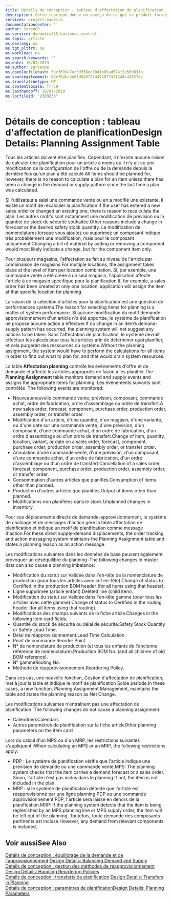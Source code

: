 ```yaml
---
title: Détails de conception - tableau d'affectation de planification | Microsoft Docs
description: Cette rubrique donne un aperçu de ce qui se produit lorsque vous modifiez la planification d'un article.
services: project-madeira
documentationcenter: ''
author: SorenGP
ms.service: dynamics365-business-central
ms.topic: article
ms.devlang: na
ms.tgt_pltfrm: na
ms.workload: na
ms.search.keywords: ''
ms.date: 10/01/2019
ms.author: sgroespe
ms.openlocfilehash: 3bc3699e7ec5d356ed1bd1b85ad574f2e50d831b
ms.sourcegitcommit: 02e704bc3e01d62072144919774f1244c42827e4
ms.translationtype: HT
ms.contentlocale: fr-CH
ms.lasthandoff: 10/01/2019
ms.locfileid: "2303235"
---
```

# <a name="design-details-planning-assignment-table"></a><span data-ttu-id="9f248-103">Détails de conception : tableau d'affectation de planification</span><span class="sxs-lookup"><span data-stu-id="9f248-103">Design Details: Planning Assignment Table</span></span>
<span data-ttu-id="9f248-104">Tous les articles doivent être planifiés. Cependant, il n'existe aucune raison de calculer une planification pour un article à moins qu'il n'y ait eu une modification de la configuration de l'offre ou de la demande depuis la dernière fois qu'un plan a été calculé.</span><span class="sxs-lookup"><span data-stu-id="9f248-104">All items should be planned for, however, there is no reason to calculate a plan for an item unless there has been a change in the demand or supply pattern since the last time a plan was calculated.</span></span>  

<span data-ttu-id="9f248-105">Si l'utilisateur a saisi une commande vente ou en a modifié une existante, il existe un motif de recalculer la planification.</span><span class="sxs-lookup"><span data-stu-id="9f248-105">If the user has entered a new sales order or changed an existing one, there is reason to recalculate the plan.</span></span> <span data-ttu-id="9f248-106">Les autres motifs sont notamment une modification de prévision ou la quantité de stock de sécurité souhaitée.</span><span class="sxs-lookup"><span data-stu-id="9f248-106">Other reasons include a change in forecast or the desired safety stock quantity.</span></span> <span data-ttu-id="9f248-107">La modification de nomenclatures lorsque vous ajoutez ou supprimez un composant indique très probablement une modification, mais pour le composant uniquement.</span><span class="sxs-lookup"><span data-stu-id="9f248-107">Changing a bill of material by adding or removing a component would most likely indicate a change, but for the component item only.</span></span>  

<span data-ttu-id="9f248-108">Pour plusieurs magasins, l'affectation se fait au niveau de l'article par combinaison de magasins.</span><span class="sxs-lookup"><span data-stu-id="9f248-108">For multiple locations, the assignment takes place at the level of item per location combination.</span></span> <span data-ttu-id="9f248-109">Si, par exemple, une commande vente a été créée à un seul magasin, l'application affecte l'article à ce magasin spécifique pour la planification.</span><span class="sxs-lookup"><span data-stu-id="9f248-109">If, for example, a sales order has been created at only one location, application will assign the item at that specific location for planning.</span></span>  

<span data-ttu-id="9f248-110">La raison de la sélection d'articles pour la planification est une question de performances système.</span><span class="sxs-lookup"><span data-stu-id="9f248-110">The reason for selecting items for planning is a matter of system performance.</span></span> <span data-ttu-id="9f248-111">Si aucune modification du motif demande-approvisionnement d'un article n'a été apportée, le système de planification ne propose aucune action à effectuer.</span><span class="sxs-lookup"><span data-stu-id="9f248-111">If no change in an item’s demand-supply pattern has occurred, the planning system will not suggest any actions to be taken.</span></span> <span data-ttu-id="9f248-112">Sans l'affectation de planification, le système devrait effectuer les calculs pour tous les articles afin de déterminer quoi planifier, et cela purgerait des ressources du système.</span><span class="sxs-lookup"><span data-stu-id="9f248-112">Without the planning assignment, the system would have to perform the calculations for all items in order to find out what to plan for, and that would drain system resources.</span></span>  

<span data-ttu-id="9f248-113">La table **Affectation planning** contrôle les événements d'offre et de demande et affecte les articles appropriés de façon à les planifier.</span><span class="sxs-lookup"><span data-stu-id="9f248-113">The **Planning Assignment** table monitors demand and supply events and assigns the appropriate items for planning.</span></span> <span data-ttu-id="9f248-114">Les événements suivants sont contrôlés :</span><span class="sxs-lookup"><span data-stu-id="9f248-114">The following events are monitored:</span></span>  

* <span data-ttu-id="9f248-115">Nouveau/nouvelle commande vente, prévision, composant, commande achat, ordre de fabrication, ordre d'assemblage ou ordre de transfert.</span><span class="sxs-lookup"><span data-stu-id="9f248-115">A new sales order, forecast, component, purchase order, production order, assembly order, or transfer order.</span></span>  
* <span data-ttu-id="9f248-116">Modification d'un article, d'une quantité, d'un magasin, d'une variante, ou d'une date sur une commande vente, d'une prévision, d'un composant, d'une commande achat, d'un ordre de fabrication, d'un ordre d'assemblage ou d'un ordre de transfert.</span><span class="sxs-lookup"><span data-stu-id="9f248-116">Change of item, quantity, location, variant, or date on a sales order, forecast, component, purchase order, production order, assembly order, or transfer order.</span></span>  
* <span data-ttu-id="9f248-117">Annulation d'une commande vente, d'une prévision, d'un composant, d'une commande achat, d'un ordre de fabrication, d'un ordre d'assemblage ou d'un ordre de transfert.</span><span class="sxs-lookup"><span data-stu-id="9f248-117">Cancellation of a sales order, forecast, component, purchase order, production order, assembly order, or transfer order.</span></span>  
* <span data-ttu-id="9f248-118">Consommation d'autres articles que planifiés.</span><span class="sxs-lookup"><span data-stu-id="9f248-118">Consumption of items other than planned.</span></span>  
* <span data-ttu-id="9f248-119">Production d'autres articles que planifiés.</span><span class="sxs-lookup"><span data-stu-id="9f248-119">Output of items other than planned.</span></span>  
* <span data-ttu-id="9f248-120">Modifications non planifiées dans le stock.</span><span class="sxs-lookup"><span data-stu-id="9f248-120">Unplanned changes in inventory.</span></span>  

<span data-ttu-id="9f248-121">Pour ces déplacements directs de demande-approvisionnement, le système de chaînage et de messages d'action gère la table affectation de planification et indique un motif de planification comme message d'action.</span><span class="sxs-lookup"><span data-stu-id="9f248-121">For these direct supply-demand displacements, the order tracking and action messaging system maintains the Planning Assignment table and states a planning reason as an action message.</span></span>  

<span data-ttu-id="9f248-122">Les modifications suivantes dans les données de base peuvent également provoquer un déséquilibre du planning :</span><span class="sxs-lookup"><span data-stu-id="9f248-122">The following changes in master data can also cause a planning imbalance:</span></span>  

* <span data-ttu-id="9f248-123">Modification du statut sur Validée dans l'en-tête de la nomenclature de production (pour tous les articles avec cet en-tête).</span><span class="sxs-lookup"><span data-stu-id="9f248-123">Change of status to Certified in the production BOM header (for all items using that header).</span></span>  
* <span data-ttu-id="9f248-124">Ligne supprimée (article enfant).</span><span class="sxs-lookup"><span data-stu-id="9f248-124">Deleted line (child item).</span></span>  
* <span data-ttu-id="9f248-125">Modification du statut sur Validée dans l'en-tête gamme (pour tous les articles avec cette gamme).</span><span class="sxs-lookup"><span data-stu-id="9f248-125">Change of status to Certified in the routing header (for all items using that routing).</span></span>  
* <span data-ttu-id="9f248-126">Modifications des champs suivants de la fiche article.</span><span class="sxs-lookup"><span data-stu-id="9f248-126">Changes in the following item card fields.</span></span>  
* <span data-ttu-id="9f248-127">Quantité du stock de sécurité ou délai de sécurité.</span><span class="sxs-lookup"><span data-stu-id="9f248-127">Safety Stock Quantity or Safety Lead Time.</span></span>  
* <span data-ttu-id="9f248-128">Délai de réapprovisionnement.</span><span class="sxs-lookup"><span data-stu-id="9f248-128">Lead Time Calculation.</span></span>  
* <span data-ttu-id="9f248-129">Point de commande.</span><span class="sxs-lookup"><span data-stu-id="9f248-129">Reorder Point.</span></span>  
* <span data-ttu-id="9f248-130">N° de nomenclature de production (et tous les enfants de l'ancienne référence de nomenclature).</span><span class="sxs-lookup"><span data-stu-id="9f248-130">Production BOM No. (and all children of old BOM reference).</span></span>  
* <span data-ttu-id="9f248-131">N° gamme</span><span class="sxs-lookup"><span data-stu-id="9f248-131">Routing No.</span></span>  
* <span data-ttu-id="9f248-132">Méthode de réapprovisionnement.</span><span class="sxs-lookup"><span data-stu-id="9f248-132">Reordering Policy.</span></span>  

<span data-ttu-id="9f248-133">Dans ces cas, une nouvelle fonction, Gestion d'affectation de planification, met à jour la table et indique le motif de planification Solde période.</span><span class="sxs-lookup"><span data-stu-id="9f248-133">In these cases, a new function, Planning Assignment Management, maintains the table and states the planning reason as Net Change.</span></span>  

<span data-ttu-id="9f248-134">Les modifications suivantes n'entraînent pas une affectation de planification :</span><span class="sxs-lookup"><span data-stu-id="9f248-134">The following changes do not cause a planning assignment:</span></span>  

* <span data-ttu-id="9f248-135">Calendriers</span><span class="sxs-lookup"><span data-stu-id="9f248-135">Calendars</span></span>  
* <span data-ttu-id="9f248-136">Autres paramètres de planification sur la fiche article</span><span class="sxs-lookup"><span data-stu-id="9f248-136">Other planning parameters on the item card</span></span>  

<span data-ttu-id="9f248-137">Lors du calcul d'un MPS ou d'un MRP, les restrictions suivantes s'appliquent :</span><span class="sxs-lookup"><span data-stu-id="9f248-137">When calculating an MPS or an MRP, the following restrictions apply:</span></span>  

* <span data-ttu-id="9f248-138">PDP : Le système de planification vérifie que l'article indique une prévision de demande ou une commande vente.</span><span class="sxs-lookup"><span data-stu-id="9f248-138">MPS: The planning system checks that the item carries a demand forecast or a sales order.</span></span> <span data-ttu-id="9f248-139">Sinon, l'article n'est pas inclus dans le planning.</span><span class="sxs-lookup"><span data-stu-id="9f248-139">If not, the item is not included in the plan.</span></span>  
* <span data-ttu-id="9f248-140">MRP : si le système de planification détecte que l'article est réapprovisionné par une ligne planning PDP ou une commande approvisionnement PDP, l'article sera laissé en dehors de la planification.</span><span class="sxs-lookup"><span data-stu-id="9f248-140">MRP: If the planning system detects that the item is being replenished by an MPS planning line or MPS supply order, the item will be left out of the planning.</span></span> <span data-ttu-id="9f248-141">Toutefois, toute demande des composants pertinents est incluse.</span><span class="sxs-lookup"><span data-stu-id="9f248-141">However, any demand from relevant components is included.</span></span>  

## <a name="see-also"></a><span data-ttu-id="9f248-142">Voir aussi</span><span class="sxs-lookup"><span data-stu-id="9f248-142">See Also</span></span>  
<span data-ttu-id="9f248-143">[Détails de conception : équilibrage de la demande et de l'approvisionnement](design-details-balancing-demand-and-supply.md) </span><span class="sxs-lookup"><span data-stu-id="9f248-143">[Design Details: Balancing Demand and Supply](design-details-balancing-demand-and-supply.md) </span></span>  
<span data-ttu-id="9f248-144">[Détails de conception : gestion des méthodes de réapprovisionnement](design-details-handling-reordering-policies.md) </span><span class="sxs-lookup"><span data-stu-id="9f248-144">[Design Details: Handling Reordering Policies](design-details-handling-reordering-policies.md) </span></span>  
<span data-ttu-id="9f248-145">[Détails de conception : transferts de planification](design-details-transfers-in-planning.md) </span><span class="sxs-lookup"><span data-stu-id="9f248-145">[Design Details: Transfers in Planning](design-details-transfers-in-planning.md) </span></span>  
[<span data-ttu-id="9f248-146">Détails de conception : paramètres de planification</span><span class="sxs-lookup"><span data-stu-id="9f248-146">Design Details: Planning Parameters</span></span>](design-details-planning-parameters.md)  
